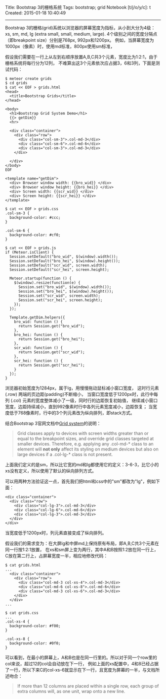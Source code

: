Title: Bootstrap 3的栅格系统
Tags: bootstrap; grid
Notebook [t/j/o/y/c]: t
Created: 2015-01-18 10:40:49

------

Bootstrap 3的栅格(grid)系统以浏览器的屏幕宽度为指标，从小到大分为4级：xs, sm, md, lg (extra small, small, medium, large).
4个级别之间的宽度分隔点（即breakpoint size）分别是768px, 992px和1200px。
例如，当屏幕宽度为1000px（像素）时，使用md标准，800px使用sm标准，

假设我们需要在一行上从左到右顺序放置A,B,C共3个元素，宽度比为1:2:1，由于栅格系统将每行分为12列，
不难算出这3个元素依次应占据3，6和3列，下面是测试代码：

    $ meteor create grids
    $ cd grids
    $ cat << EOF > grids.html
    <head>
      <title>Bootstrap Grids</title>
    </head>

    <body>
      <h1>Bootstrap Grid System Demo</h1>
      {{> getDim}}
      <hr>

      <div class="container">
        <div class="row">
          <div class="col-sm-3">.col-md-3</div>
          <div class="col-sm-6">.col-md-6</div>
          <div class="col-sm-3">.col-md-3</div>
        </div>
        
      </div>
    </body>
    EOF

    <template name="getDim">
      <div> Browser window width: {{bro_wid}} </div>
      <div> Browser window height: {{bro_hei}} </div>
      <div> Screen width: {{scr_wid}} </div>
      <div> Screen height: {{scr_hei}} </div>
    </template>

    $ cat << EOF > grids.css
    .col-sm-3 {
      background-color: #ccc;
    }

    .col-sm-6 {
      background-color: #cf0;
    }

    $ cat << EOF > grids.js
    if (Meteor.isClient) {
      Session.setDefault("bro_wid", $(window).width());
      Session.setDefault("bro_hei", $(window).height());
      Session.setDefault("scr_wid", screen.width);
      Session.setDefault("scr_hei", screen.height);

      Meteor.startup(function () {
        $(window).resize(function(e) {
          Session.set("bro_wid", $(window).width());
          Session.set("bro_hei", $(window).height());
          Session.set("scr_wid", screen.width);
          Session.set("scr_hei", screen.height);
        });
      });

      Template.getDim.helpers({
        bro_wid: function () {
          return Session.get("bro_wid");
        },
        bro_hei: function () {
          return Session.get("bro_hei");
        },
        scr_wid: function () {
          return Session.get("scr_wid");
        },
        scr_hei: function () {
          return Session.get("scr_hei");
        }
      });
    }

浏览器初始宽度为1284px，属于lg，用慢慢拖动鼠标减小窗口宽度，
这时行元素 (.row) 两端的页边距(padding)不断缩小，
当窗口宽度低于1200px时，此行中每列 (.col) 元素的宽度整体减小了一级，同时行的边距恢复初始值，
继续减小窗口宽度，边距持续减小，直到992像素时行中各列元素宽度减小，边距恢复；
当宽度低于768像素时，行中的3个列元素改为纵向排列，即stack方式。

结合Bootstrap 3官网文档中[Grid system](http://getbootstrap.com/css/#grid)的说明：

> Grid classes apply to devices with screen widths greater than or equal to the breakpoint sizes,
> and override grid classes targeted at smaller devices.
> Therefore, e.g. applying any .col-md-* class to an element will **not only** affect its styling on medium devices
> but also on large devices if a .col-lg-* class is not present.

上面我们定义的是sm，所以比它宽的md和lg都使用它的定义：3-6-3，比它小的xs没有定义，所以使用了默认的纵向排列方式。

可以用两种方法验证这一点，首先我们把html和css中的"sm"都改为"lg"，例如下面：

    <div class="container">
      <div class="row">
        <div class="col-lg-3">.col-md-3</div>
        <div class="col-lg-6">.col-md-6</div>
        <div class="col-lg-3">.col-md-3</div>
      </div>
    </div>

当宽度低于1200px时，列元素直接变成了纵向排列。

假设我们的需求变为：在大屏lg和中屏md上保持原有布局，即A,B,C共3个元素在同一行按1:2:1放置，
在xs和sm屏上变为两行，其中A和B按照1:2放在同一行上，C放在第二行上，占屏幕宽度一半，相应地修改代码：

    $ cat grids.html
    ...
      <div class="container">
        <div class="row">
          <div class="col-md-3 col-xs-4">.col-md-3</div>
          <div class="col-md-6 col-xs-8">.col-md-6</div>
          <div class="col-md-3 col-xs-6">.col-md-3</div>
        </div>
      </div>
    ...

    $ cat grids.css
    ...
    .col-xs-4 {
      background-color: #f00;
    }

    .col-xs-8 {
      background-color: #0f0;
    }

可以看到，在最小的屏幕上，A和B也是在同一行里的。所以对于同一个row里的col来说，超过12的col会自动放在下一行，
例如上面的xs配置中，4和8已经占据了一行，所以下来C的col-xs-6就显示在下一行，且宽度为屏幕的一半，与文档所述吻合：

> If more than 12 columns are placed within a single row, each group of extra columns will, as one unit, wrap onto a new line.
